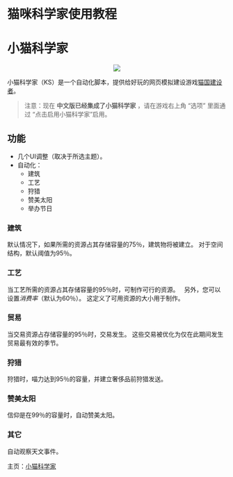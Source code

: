 # 猫咪科学家使用教程
# 小猫科学家

<p align="center"><img src="https://i.imgur.com/AWHGIGH.jpg" /></p>


小猫科学家（KS）是一个自动化脚本，提供给好玩的网页模拟建设游戏[猫国建设者](http://likexia.gitee.io/cat-zh/)。

> 注意：现在 **中文版已经集成了小猫科学家** ，请在游戏右上角 “选项” 里面通过 “点击启用小猫科学家”启用。

## 功能

- 几个UI调整（取决于所选主题）。
- 自动化：
    - 建筑
    - 工艺
    - 狩猎
    - 赞美太阳
    - 举办节日

### 建筑

默认情况下，如果所需的资源占其存储容量的75％，建筑物将被建立。 对于空间结构，默认阈值为95％。

### 工艺

当工艺所需的资源占其存储容量的95％时，可制作可行的资源。
 
另外，您可以设置*消费率*（默认为60％）。 这定义了可用资源的大小用于制作。

### 贸易

当交易资源占存储容量的95％时，交易发生。 这些交易被优化为仅在此期间发生贸易最有效的季节。

### 狩猎

狩猎时，喵力达到95％的容量，并建立奢侈品前狩猎发送。

### 赞美太阳

信仰是在99％的容量时，自动赞美太阳。

### 其它

自动观察天文事件。

主页：[小猫科学家](https://gitee.com/likexia/cbc-kitten-scientists)
